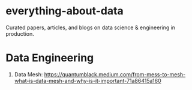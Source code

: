 # everything-about-data
Curated papers, articles, and blogs on data science & engineering in production. 

# Data Engineering
1. Data Mesh: https://quantumblack.medium.com/from-mess-to-mesh-what-is-data-mesh-and-why-is-it-important-71a86415a160
